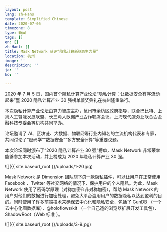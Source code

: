 ```yaml
---
layout: post
lang: zh-Hans
template: Simplified Chinese
date: 2020-07-05
timezone: 8
type: 新闻
tags: []
en: []
zh-Hant: []
title: Mask Network 获评​“隐私计算新锐原生力量”
location: 杭州
image: ''
description: ''
ja: ''
ko: ''

---
```

2020 年 7 月 5 日，国内首个隐私计算产业论坛“隐私计算：让数据安全有序流动起来”暨 2020 隐私计算产业 30 强榜单颁奖典礼在杭州隆重举行。

本次隐私计算产业论坛由算力智库主办，杭州市余杭区政府指导，联合巴比特、上海人工智能发展联盟、长三角大数据产业合作联席会议、上海现代服务业联合会金融科技专委会等机构共同举办。

论坛邀请了 AI、区块链、大数据、物联网等行业内知名的主流机构代表和专家，共同讨论了“密码学”“数据安全”“多方安全计算”等重要议题。

本次论坛同时颁布了“2020 隐私计算产业 30 强”榜单，Mask Network 非常荣幸能够参加本次活动，并上榜成为 2020 年隐私计算产业 30 强。

![]({{ site.baseurl_root }}/uploads/1-20.jpg)

Mask Network 是 Dimension 团队旗下的一款隐私插件，可以让用户在正常使用 Facebook 、Twitter 等社交网络的情况下，保护用户的个人隐私。为此，Mask Network 使用了密码学原理（对称加密和非对称加密），帮助 Mask Network 的用户对他们的数据进行加密处理，避免大平台滥用用户的数据隐私以达到盈利的目的。同时使用了许多前端技术来确保去中心化和隐私安全，包括了 GunDB （一个去中心化图数据库），@holoflows/kit （一个自己造的浏览器扩展开发工具包）、ShadowRoot（Web 标准 ）。

![]({{ site.baseurl_root }}/uploads/3-9.jpg)